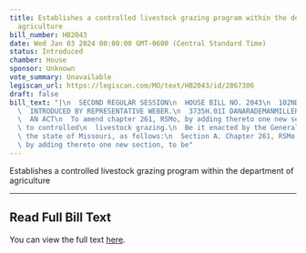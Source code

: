 ```yaml
---
title: Establishes a controlled livestock grazing program within the department of
  agriculture
bill_number: HB2043
date: Wed Jan 03 2024 00:00:00 GMT-0600 (Central Standard Time)
status: Introduced
chamber: House
sponsor: Unknown
vote_summary: Unavailable
legiscan_url: https://legiscan.com/MO/text/HB2043/id/2867306
draft: false
bill_text: "|\n  SECOND REGULAR SESSION\n  HOUSE BILL NO. 2043\n  102ND GENERAL ASSEMBLY\n\
  \  INTRODUCED BY REPRESENTATIVE WEBER.\n  3735H.01I DANARADEMANMILLER,ChiefClerk\n\
  \  AN ACT\n  To amend chapter 261, RSMo, by adding thereto one new section relating\
  \ to controlled\n  livestock grazing.\n  Be it enacted by the General Assembly of\
  \ the state of Missouri, as follows:\n  Section A. Chapter 261, RSMo, is amended\
  \ by adding thereto one new section, to be"
---
```

Establishes a controlled livestock grazing program within the department of agriculture

---

## Read Full Bill Text

You can view the full text [here](https://legiscan.com/MO/text/HB2043/id/2867306).
